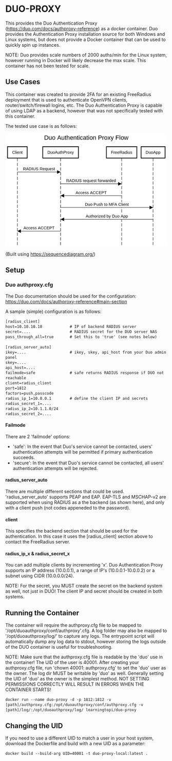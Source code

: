 # DUO-PROXY

This provides the Duo Authentication Proxy (<https://duo.com/docs/authproxy-reference>) as a docker container.  Duo provides the Authentication Proxy installation source for both Windows and Linux systems, but does not provide a Docker container that can be used to quickly spin up instances.

   NOTE: Duo provides scale numbers of 2000 auths/min for the Linux system, however running in Docker will likely decrease the max scale.  This container has not been tested for scale.

## Use Cases

This container was created to provide 2FA for an existing FreeRadius deployment that is used to authenticate OpenVPN clients, router/switch/firewall logins, etc.  The Duo Authentication Proxy is capable of using LDAP as a backend, however that was not specifically tested with this container.

The tested use case is as follows:

![Duo Auth Proxy Flow](.media/DuoAuthProxyFlow.png)

(Built using https://sequencediagram.org/)

## Setup

### Duo authproxy.cfg

The Duo documentation should be used for the configuration: <https://duo.com/docs/authproxy-reference#main-section>

A sample (simple) configuration is as follows:

    [radius_client]
    host=10.10.10.10            # IP of backend RADIUS server
    secret=....                 # RADIUS secret for the DUO server NAS
    pass_through_all=true       # Set this to 'true' (see notes below)

    [radius_server_auto]
    ikey=....                   # ikey, skey, api_host from your Duo admin panel
    skey=....
    api_host=....
    failmode=safe               # safe returns RADIUS response if DUO not reachable
    client=radius_client
    port=1812
    factors=push,passcode       
    radius_ip_1=10.0.0.1        # define the client IP and secrets
    radius_secret_1=....
    radius_ip_2=10.1.1.0/24
    radius_secret_2=....

#### Failmode

There are 2 'failmode' options:
- 'safe': In the event that Duo's service cannot be contacted, users' authentication attempts will be permitted if primary authentication succeeds.
- 'secure': In the event that Duo's service cannot be contacted, all users' authentication attempts will be rejected.

#### radius_server_auto

There are multiple different sections that could be used.  'radius_server_auto' supports PEAP and EAP.  EAP-TLS and MSCHAP-v2 are supported when using RADIUS as a the backend (as shown here), and only with a client push (not codes appeneded to the password).

#### client

This specifies the backend section that should be used for the authentication.  In this case it uses the [radius_client] section above to contact the FreeRadius server.

#### radius_ip_x & radius_secret_x

You can add multiple clients by incrementing 'x'.  Duo Authentication Proxy supports an IP address (10.0.0.1), a range of IP's (10.0.0.1-10.0.0.2) or a subnet using CIDR (10.0.0.0/24).

  NOTE: For the secret, you MUST create the secret on the backend system as well, not just in DUO!  The client IP and secret should be created in both systems.

## Running the Container

The container will require the authproxy.cfg file to be mapped to '/opt/duoauthproxy/conf/authproxy'.cfg.  A log folder may also be mapped to '/opt/duoauthproxy/log/' to capture any logs.  The entrypoint script will automatically dump any log data to stdout, however storing the logs outside of the DUO container is useful for troubleshooting.

  NOTE:  Make sure that the authproxy.cfg file is readable by the 'duo' use in the container!  The UID of the user is 40001.  After creating your authproxy.cfg file, run 'chown 40001: authproxy.cfg' to set the 'duo' user as the owner.  The log dir MUST be writable by 'duo' as well.  Generally setting the UID of 'duo' as the owner is the simplest method.  NOT SETTING PERMISSIONS CORRECTLY WILL RESULT IN ERRORS WHEN THE CONTAINER STARTS!

    docker run --name duo-proxy -d -p 1812:1812 -v [path]/authproxy.cfg:/opt/duoauthproxy/conf/authproxy.cfg -v [path]/log/:/opt/duoauthproxy/log/ learningtopi/duo-proxy

## Changing the UID

If you need to use a different UID to match a user in your host system, download the Dockerfile and build with a new UID as a parameter:

    docker build --build-arg UID=40001 -t duo-proxy-local:latest .